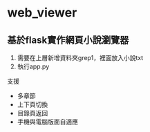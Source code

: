 # web_viewer
## 基於flask實作網頁小說瀏覽器

1. 需要在上層新增資料夾grep1，裡面放入小說txt
2. 執行app.py

支援
- 多章節
- 上下頁切換
- 目錄頁返回
- 手機與電腦版面自適應
